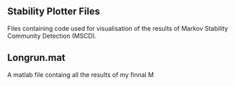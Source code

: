 ## Stability Plotter Files
Files containing code used for visualisation of the results of Markov Stability Community Detection (MSCD).

## Longrun.mat
A matlab file containg all the results of my finnal M
